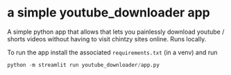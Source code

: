 # a simple youtube_downloader app

A simple python app that allows that lets you painlessly download youtube / shorts videos without having to visit chintzy sites online.  Runs locally.

To run the app install the associated `requirements.txt` (in a venv) and run

```python
python -m streamlit run youtube_downloader/app.py
```
